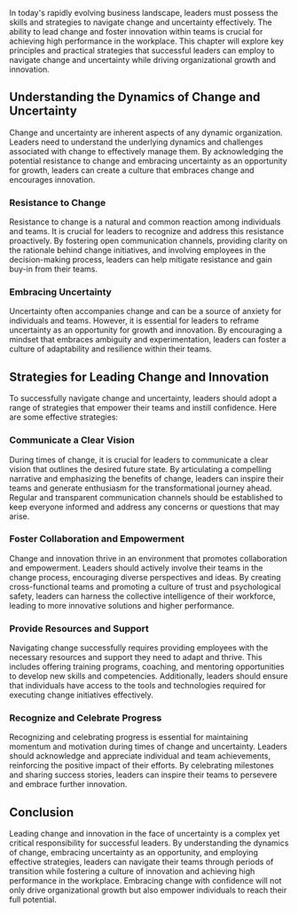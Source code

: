 
In today's rapidly evolving business landscape, leaders must possess the skills and strategies to navigate change and uncertainty effectively. The ability to lead change and foster innovation within teams is crucial for achieving high performance in the workplace. This chapter will explore key principles and practical strategies that successful leaders can employ to navigate change and uncertainty while driving organizational growth and innovation.

Understanding the Dynamics of Change and Uncertainty
----------------------------------------------------

Change and uncertainty are inherent aspects of any dynamic organization. Leaders need to understand the underlying dynamics and challenges associated with change to effectively manage them. By acknowledging the potential resistance to change and embracing uncertainty as an opportunity for growth, leaders can create a culture that embraces change and encourages innovation.

### Resistance to Change

Resistance to change is a natural and common reaction among individuals and teams. It is crucial for leaders to recognize and address this resistance proactively. By fostering open communication channels, providing clarity on the rationale behind change initiatives, and involving employees in the decision-making process, leaders can help mitigate resistance and gain buy-in from their teams.

### Embracing Uncertainty

Uncertainty often accompanies change and can be a source of anxiety for individuals and teams. However, it is essential for leaders to reframe uncertainty as an opportunity for growth and innovation. By encouraging a mindset that embraces ambiguity and experimentation, leaders can foster a culture of adaptability and resilience within their teams.

Strategies for Leading Change and Innovation
--------------------------------------------

To successfully navigate change and uncertainty, leaders should adopt a range of strategies that empower their teams and instill confidence. Here are some effective strategies:

### Communicate a Clear Vision

During times of change, it is crucial for leaders to communicate a clear vision that outlines the desired future state. By articulating a compelling narrative and emphasizing the benefits of change, leaders can inspire their teams and generate enthusiasm for the transformational journey ahead. Regular and transparent communication channels should be established to keep everyone informed and address any concerns or questions that may arise.

### Foster Collaboration and Empowerment

Change and innovation thrive in an environment that promotes collaboration and empowerment. Leaders should actively involve their teams in the change process, encouraging diverse perspectives and ideas. By creating cross-functional teams and promoting a culture of trust and psychological safety, leaders can harness the collective intelligence of their workforce, leading to more innovative solutions and higher performance.

### Provide Resources and Support

Navigating change successfully requires providing employees with the necessary resources and support they need to adapt and thrive. This includes offering training programs, coaching, and mentoring opportunities to develop new skills and competencies. Additionally, leaders should ensure that individuals have access to the tools and technologies required for executing change initiatives effectively.

### Recognize and Celebrate Progress

Recognizing and celebrating progress is essential for maintaining momentum and motivation during times of change and uncertainty. Leaders should acknowledge and appreciate individual and team achievements, reinforcing the positive impact of their efforts. By celebrating milestones and sharing success stories, leaders can inspire their teams to persevere and embrace further innovation.

Conclusion
----------

Leading change and innovation in the face of uncertainty is a complex yet critical responsibility for successful leaders. By understanding the dynamics of change, embracing uncertainty as an opportunity, and employing effective strategies, leaders can navigate their teams through periods of transition while fostering a culture of innovation and achieving high performance in the workplace. Embracing change with confidence will not only drive organizational growth but also empower individuals to reach their full potential.
